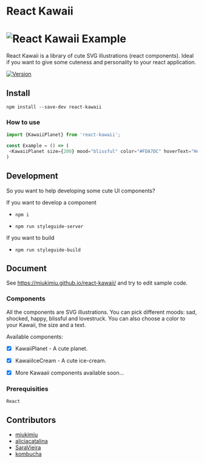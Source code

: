 # React Kawaii

# ![React Kawaii Example](https://github.com/miukimiu/react-kawaii/blob/master/docs/kawaii-example.png?raw=true)

React Kawaii is a library of cute SVG illustrations (react components). Ideal if you want to give some cuteness and personality to your react application.

[![Version](https://img.shields.io/npm/v/react-kawaii.svg?style=flat-square)](https://www.npmjs.com/package/react-kawaii)

## Install

`npm install --save-dev react-kawaii`

### How to use

 ```javascript
import {KawaiiPlanet} from 'react-kawaii';

const Example = () => (
  <KawaiiPlanet size={200} mood="blissful" color="#FDA7DC" hoverText="Hello World!"/>
)
 ```

## Development

So you want to help developing some cute UI components?

If you want to develop a component

- `npm i`

- `npm run styleguide-server`


If you want to build

- `npm run styleguide-build`

## Document

See https://miukimiu.github.io/react-kawaii/ and try to edit sample code.

### Components

All the components are SVG illustrations. You can pick different moods:  sad, shocked, happy, blissful and lovestruck. You can also choose a color to your Kawaii, the size and a text.

Available components:
- [x] KawaiiPlanet - A cute planet.
- [x] KawaiiIceCream - A cute ice-cream.
- [x] More Kawaaii components available soon...


### Prerequisities

```
React
```

## Contributors

* [miukimiu](https://github.com/miukimiu)
* [aliciacatalina](https://github.com/aliciacatalina)
* [SaraVieira](https://github.com/SaraVieira)
* [kombucha](https://github.com/kombucha)
